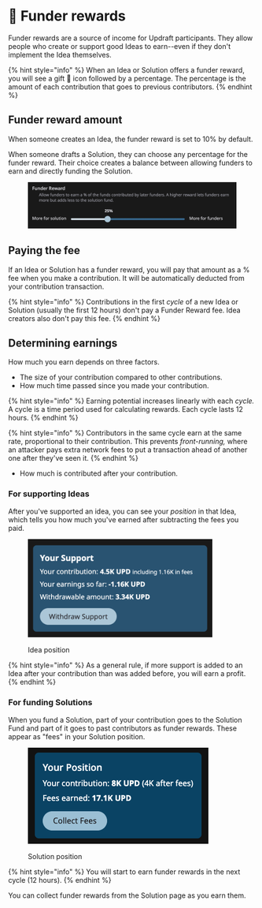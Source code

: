 # 🎁 Funder rewards

Funder rewards are a source of income for Updraft participants. They allow people who create or support good Ideas to earn--even if they don't implement the Idea themselves.

{% hint style="info" %}
When an Idea or Solution offers a funder reward, you will see a gift 🎁 icon followed by a percentage. The percentage is the amount of each contribution that goes to previous contributors.
{% endhint %}

## Funder reward amount

When someone creates an Idea, the funder reward is set to 10% by default.

When someone drafts a Solution,  they can choose any percentage for the funder reward. Their choice creates a balance between allowing funders to earn and directly funding the Solution.

<figure><img src="../.gitbook/assets/funder-reward-slider.png" alt=""><figcaption></figcaption></figure>

## Paying the fee

If an Idea or Solution has a funder reward, you will pay that amount as a % fee when you make a contribution. It will be automatically deducted from your contribution transaction.

{% hint style="info" %}
Contributions in the first _cycle_ of a new Idea or Solution (usually the first 12 hours) don't pay a Funder Reward fee. Idea creators also don't pay this fee.
{% endhint %}

## Determining earnings

How much you earn depends on three factors.

* The size of your contribution compared to other contributions.
* How much time passed since you made your contribution.

{% hint style="info" %}
Earning potential increases linearly with each _cycle._ A cycle is a time period used for calculating rewards. Each cycle lasts 12 hours.
{% endhint %}

{% hint style="info" %}
Contributors in the same cycle earn at the same rate, proportional to their contribution. This prevents _front-running,_ where an attacker pays extra network fees to put a transaction ahead of another one after they've seen it.
{% endhint %}

* How much is contributed after your contribution.

### For supporting Ideas

After you've supported an idea, you can see your _position_ in that Idea, which tells you how much you've earned after subtracting the fees you paid.

<figure><img src="../.gitbook/assets/Idea-Support.png" alt="" width="375"><figcaption><p>Idea position</p></figcaption></figure>

{% hint style="info" %}
As a general rule, if more support is added to an Idea after your contribution than was added before, you will earn a profit.
{% endhint %}

### For funding Solutions

When you fund a Solution, part of your contribution goes to the Solution Fund and part of it goes to past contributors as funder rewards. These appear as "fees" in your Solution position.

<figure><img src="../.gitbook/assets/solution-position.png" alt=""><figcaption><p>Solution position</p></figcaption></figure>

{% hint style="info" %}
You will start to earn funder rewards in the next cycle (12 hours).
{% endhint %}

You can collect funder rewards from the Solution page as you earn them.
